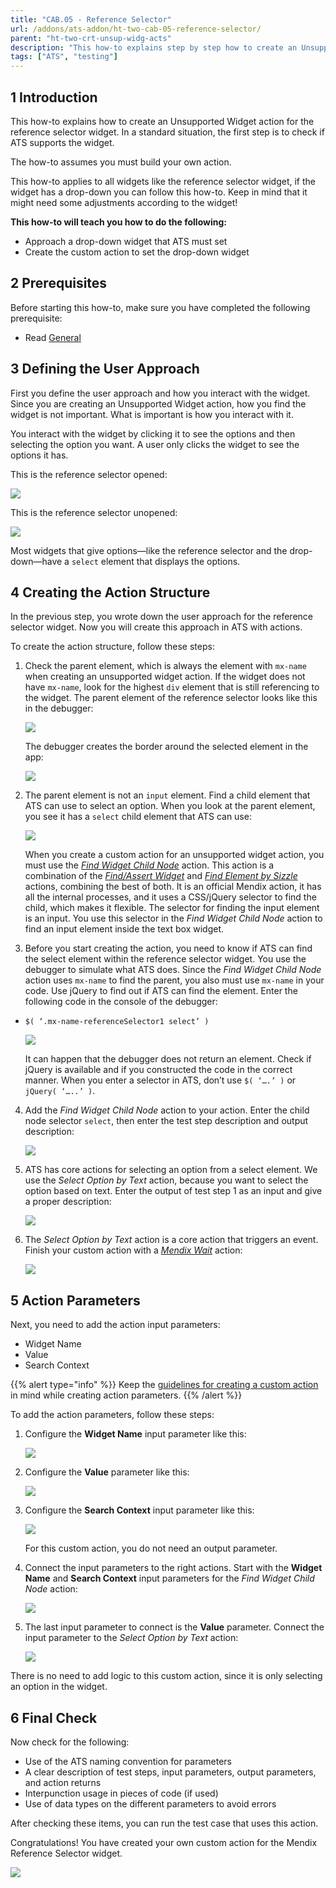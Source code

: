 ```yaml
---
title: "CAB.05 - Reference Selector"
url: /addons/ats-addon/ht-two-cab-05-reference-selector/
parent: "ht-two-crt-unsup-widg-acts"
description: "This how-to explains step by step how to create an Unsupported Widget action for the Mendix Reference Selector widget."
tags: ["ATS", "testing"]
---
```


## 1 Introduction

This how-to explains how to create an Unsupported Widget action for the reference selector widget. In a standard situation, the first step is to check if ATS supports the widget. 

The how-to assumes you must build your own action.

This how-to applies to all widgets like the reference selector widget, if the widget has a drop-down you can follow this how-to. Keep in mind that it might need some adjustments according to the widget!

**This how-to will teach you how to do the following:**

* Approach a drop-down widget that ATS must set
* Create the custom action to set the drop-down widget

## 2 Prerequisites

Before starting this how-to, make sure you have completed the following prerequisite:
 
* Read [General](ht-two-custom-action-general)

## 3 Defining the User Approach

First you define the user approach and how you interact with the widget. Since you are creating an Unsupported Widget action, how you find the widget is not important. What is important is how you interact with it.

You interact with the widget by clicking it to see the options and then selecting the option you want. A user only clicks the widget to see the options it has.

This is the reference selector opened:

![](attachments/ht-two-cr-unsup-wid/ht-two-cab-05-reference-selector/ref-selector-unopenend.png)

This is the reference selector unopened:

![](attachments/ht-two-cr-unsup-wid/ht-two-cab-05-reference-selector/ref-selector-openend.png)

Most widgets that give options—like the reference selector and the drop-down—have a `select` element that displays the options.

## 4 Creating the Action Structure

In the previous step, you wrote down the user approach for the reference selector widget. Now you will create this approach in ATS with actions.

To create the action structure, follow these steps:

1.  Check the parent element, which is always the element with `mx-name` when creating an unsupported widget action. If the widget does not have `mx-name`, look for the highest `div` element that is still referencing to the widget. The parent element of the reference selector looks like this in the debugger:

    ![](attachments/ht-two-cr-unsup-wid/ht-two-cab-05-reference-selector/ref-selector-parentelement.png)

    The debugger creates the border around the selected element in the app:

    ![](attachments/ht-two-cr-unsup-wid/ht-two-cab-05-reference-selector/ref-selector-parentelement-outlined.png)

2.  The parent element is not an `input` element. Find a child element that ATS can use to select an option. When you look at the parent element, you see it has a `select` child element that ATS can use:

    ![](attachments/ht-two-cr-unsup-wid/ht-two-cab-05-reference-selector/ref-selector-childelement-select.png)

    When you create a custom action for an unsupported widget action, you must use the [*Find Widget Child Node*](rg-one-find-widget-child-node) action. This action is a combination of the [*Find/Assert Widget*](rg-one-findassert-widget) and [*Find Element by Sizzle*](rg-one-find-element-by-sizzle) actions, combining the best of both. It is an official Mendix action, it has all the internal processes, and it uses a CSS/jQuery selector to find the child, which makes it flexible. The selector for finding the input element is an input. You use this selector in the *Find Widget Child Node* action to find an input element inside the text box widget.

3.  Before you start creating the action, you need to know if ATS can find the select element within the reference selector widget. You use the debugger to simulate what ATS does. Since the *Find Widget Child Node* action uses `mx-name` to find the parent, you also must use `mx-name` in your code. Use jQuery to find out if ATS can find the element. Enter the following code in the console of the debugger:
  * `$( ‘.mx-name-referenceSelector1 select’ )`

    ![](attachments/ht-two-cr-unsup-wid/ht-two-cab-05-reference-selector/ref-selector-childelement-select-selector.png)

    It can happen that the debugger does not return an element. Check if jQuery is available and if you constructed the code in the correct manner. When you enter a selector in ATS, don’t use `$( ‘….’ )` or `jQuery( ‘…..’ )`.

4.  Add the *Find Widget Child Node* action to your action. Enter the child node selector `select`, then enter the test step description and output description:

    ![](attachments/ht-two-cr-unsup-wid/ht-two-cab-05-reference-selector/ref-selector-findwidgetchildnode-action.png)

5.  ATS has core actions for selecting an option from a select element. We use the *Select Option by Text* action, because you want to select the option based on text. Enter the output of test step 1 as an input and give a proper description:

    ![](attachments/ht-two-cr-unsup-wid/ht-two-cab-05-reference-selector/ref-selector-selectoptionbytext-action.png)

6.  The *Select Option by Text* action is a core action that triggers an event. Finish your custom action with a [*Mendix Wait*](rg-one-mendix-wait) action:

    ![](attachments/ht-two-cr-unsup-wid/ht-two-cab-05-reference-selector/ref-selector-mendixwait-action.png)

## 5 Action Parameters

Next, you need to add the action input parameters:

* Widget Name
* Value
* Search Context

{{% alert type="info" %}}
Keep the [guidelines for creating a custom action](ht-two-guidelines-custom-action) in mind while creating action parameters.
{{% /alert %}}

To add the action parameters, follow these steps:

1.  Configure the **Widget Name** input parameter like this:

    ![](attachments/ht-two-cr-unsup-wid/ht-two-cab-05-reference-selector/widget-name-parameter.png)

2.  Configure the **Value** parameter like this:

    ![](attachments/ht-two-cr-unsup-wid/ht-two-cab-05-reference-selector/value-parameter.png)

3.  Configure the **Search Context** input parameter like this:

    ![](attachments/ht-two-cr-unsup-wid/ht-two-cab-05-reference-selector/search-context-parameter.png)

    For this custom action, you do not need an output parameter.

4.  Connect the input parameters to the right actions. Start with the **Widget Name** and **Search Context** input parameters for the *Find Widget Child Node* action:

    ![](attachments/ht-two-cr-unsup-wid/ht-two-cab-05-reference-selector/ref-selector-findwidgetchildnode-inputparameters.png)

5.  The last input parameter to connect is the **Value** parameter. Connect the input parameter to the *Select Option by Text* action:

    ![](attachments/ht-two-cr-unsup-wid/ht-two-cab-05-reference-selector/ref-selector-selectoptionbytext-inputparameters.png)

There is no need to add logic to this custom action, since it is only selecting an option in the widget.

## 6 Final Check

Now check for the following:

* Use of the ATS naming convention for parameters
* A clear description of test steps, input parameters, output parameters, and action returns
* Interpunction usage in pieces of code (if used)
* Use of data types on the different parameters to avoid errors

After checking these items, you can run the test case that uses this action.

Congratulations! You have created your own custom action for the Mendix Reference Selector widget.

![](attachments/ht-two-cr-unsup-wid/ht-two-cab-05-reference-selector/ref-selector-finishedaction.png)
